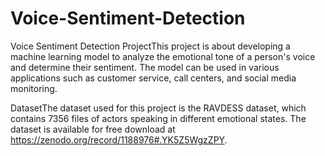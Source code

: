 # Voice-Sentiment-Detection

Voice Sentiment Detection ProjectThis project is about developing a machine learning model to analyze the emotional tone of a person's voice and determine their sentiment. The model can be used in various applications such as customer service, call centers, and social media monitoring.

DatasetThe dataset used for this project is the RAVDESS dataset, which contains 7356 files of actors speaking in different emotional states. The dataset is available for free download at https://zenodo.org/record/1188976#.YK5Z5WgzZPY.
